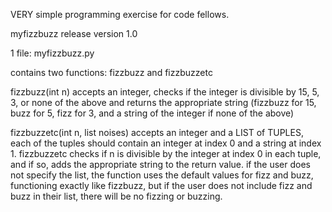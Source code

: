 VERY simple programming exercise for code fellows.

myfizzbuzz release version 1.0

1 file: myfizzbuzz.py

contains two functions: fizzbuzz and fizzbuzzetc

fizzbuzz(int n)
accepts an integer, checks if the integer is divisible by 15, 5, 3, or none of the above and returns the appropriate string (fizzbuzz for 15, buzz for 5, fizz for 3, and a string of the integer if none of the above)

fizzbuzzetc(int n, list noises)
accepts an integer and a LIST of TUPLES, each of the tuples should contain an integer at index 0 and a string at index 1. fizzbuzzetc checks if n is divisible by the integer at index 0 in each tuple, and if so, adds the appropriate string to the return value.
if the user does not specify the list, the function uses the default values for fizz and buzz, functioning exactly like fizzbuzz, but if the user does not include fizz and buzz in their list, there will be no fizzing or buzzing.
